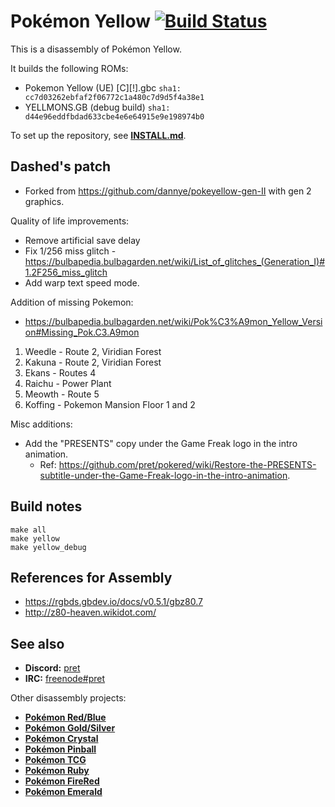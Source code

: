 # Pokémon Yellow [![Build Status][travis-badge]][travis]

This is a disassembly of Pokémon Yellow.

It builds the following ROMs:

- Pokemon Yellow (UE) [C][!].gbc `sha1: cc7d03262ebfaf2f06772c1a480c7d9d5f4a38e1`
- YELLMONS.GB (debug build) `sha1: d44e96eddfbdad633cbe4e6e64915e9e198974b0`

To set up the repository, see [**INSTALL.md**](INSTALL.md).

## Dashed's patch

- Forked from https://github.com/dannye/pokeyellow-gen-II with gen 2 graphics.

Quality of life improvements:

- Remove artificial save delay
- Fix 1/256 miss glitch - https://bulbapedia.bulbagarden.net/wiki/List_of_glitches_(Generation_I)#1.2F256_miss_glitch
- Add warp text speed mode.

Addition of missing Pokemon:

- https://bulbapedia.bulbagarden.net/wiki/Pok%C3%A9mon_Yellow_Version#Missing_Pok.C3.A9mon

1. Weedle - Route 2, Viridian Forest
2. Kakuna - Route 2, Viridian Forest
3. Ekans - Routes 4
4. Raichu - Power Plant
5. Meowth - Route 5
6. Koffing - Pokemon Mansion Floor 1 and 2

Misc additions:

- Add the "PRESENTS" copy under the Game Freak logo in the intro animation.
  - Ref: https://github.com/pret/pokered/wiki/Restore-the-PRESENTS-subtitle-under-the-Game-Freak-logo-in-the-intro-animation.

## Build notes

```
make all
make yellow
make yellow_debug
```

## References for Assembly

- https://rgbds.gbdev.io/docs/v0.5.1/gbz80.7
- http://z80-heaven.wikidot.com/

## See also

- **Discord:** [pret][discord]
- **IRC:** [freenode#pret][irc]

Other disassembly projects:

- [**Pokémon Red/Blue**][pokered]
- [**Pokémon Gold/Silver**][pokegold]
- [**Pokémon Crystal**][pokecrystal]
- [**Pokémon Pinball**][pokepinball]
- [**Pokémon TCG**][poketcg]
- [**Pokémon Ruby**][pokeruby]
- [**Pokémon FireRed**][pokefirered]
- [**Pokémon Emerald**][pokeemerald]

[pokered]: https://github.com/pret/pokered
[pokegold]: https://github.com/pret/pokegold
[pokecrystal]: https://github.com/pret/pokecrystal
[pokepinball]: https://github.com/pret/pokepinball
[poketcg]: https://github.com/pret/poketcg
[pokeruby]: https://github.com/pret/pokeruby
[pokefirered]: https://github.com/pret/pokefirered
[pokeemerald]: https://github.com/pret/pokeemerald
[discord]: https://discord.gg/d5dubZ3
[irc]: https://kiwiirc.com/client/irc.freenode.net/?#pret
[travis]: https://travis-ci.org/pret/pokeyellow
[travis-badge]: https://travis-ci.org/pret/pokeyellow.svg?branch=master
